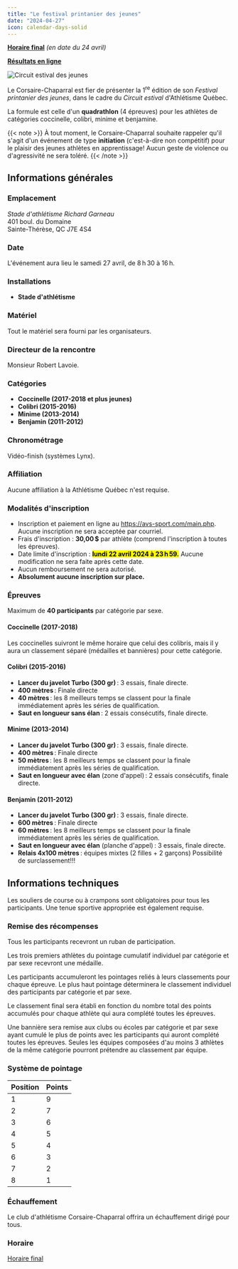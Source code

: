 ```yaml
---
title: "Le festival printanier des jeunes"
date: "2024-04-27"
icon: calendar-days-solid
---
```


[**Horaire final**](https://assets.corsaire-chaparral.org/competitions/2024/horaire-final-festival-printanier-coch-2024.pdf) _(en date du 24 avril)_

[**Résultats en ligne**](https://avs-sport.com/comp_main.php?comp=865)

![Circuit estival des jeunes](/img/cedj-logo.png)

Le Corsaire-Chaparral est fier de présenter la 1<sup>re</sup> édition de son *Festival printanier des jeunes*, dans le cadre du *Circuit estival* d'Athlétisme Québec.

La formule est celle d'un **quadrathlon** (4 épreuves) pour les athlètes de catégories coccinelle, colibri, minime et benjamine.

{{< note >}}
À tout moment, le Corsaire-Chaparral souhaite rappeler qu'il s'agit d'un événement de type **initiation** (c'est-à-dire non compétitif) pour le plaisir des jeunes athlètes en apprentissage! Aucun geste de violence ou d'agressivité ne sera toléré.
{{< /note >}}

## Informations générales

### Emplacement

*Stade d'athlétisme Richard Garneau*\
401 boul. du Domaine\
Sainte-Thérèse, QC J7E 4S4

### Date

L'événement aura lieu le samedi 27 avril, de 8 h 30 à 16 h.

### Installations

- **Stade d'athlétisme** 

### Matériel

Tout le matériel sera fourni par les organisateurs.

### Directeur de la rencontre

Monsieur Robert Lavoie.

### Catégories

- **Coccinelle (2017-2018 et plus jeunes)**
- **Colibri (2015-2016)**
- **Minime (2013-2014)**
- **Benjamin (2011-2012)**

### Chronométrage

Vidéo-finish (systèmes Lynx).

### Affiliation

Aucune affiliation à la Athlétisme Québec n'est requise.

### Modalités d'inscription

- Inscription et paiement en ligne au <https://avs-sport.com/main.php>. Aucune inscription ne sera acceptée par courriel.
- Frais d'inscription : **30,00 \$** par athlète (comprend l'inscription à toutes les épreuves).
- Date limite d'inscription : **<mark>lundi 22 avril 2024 à 23 h 59.</mark>** Aucune modification ne sera faite après cette date.
- Aucun remboursement ne sera autorisé.
- **Absolument aucune inscription sur place.**

### Épreuves

Maximum de **40 participants** par catégorie par sexe.

#### Coccinelle (2017-2018)

Les coccinelles suivront le même horaire que celui des colibris, mais il y aura un classement séparé (médailles et bannières) pour cette catégorie.

#### Colibri (2015-2016)

- **Lancer du javelot Turbo (300 gr)** : 3 essais, finale directe.
- **400 mètres** : Finale directe
- **40 mètres** : les 8 meilleurs temps se classent pour la finale immédiatement après les séries de qualification.
- **Saut en longueur sans élan** : 2 essais consécutifs, finale directe.

#### Minime (2013-2014)

- **Lancer du javelot Turbo (300 gr)** : 3 essais, finale directe.
- **400 mètres** : Finale directe
- **50 mètres** : les 8 meilleurs temps se classent pour la finale immédiatement après les séries de qualification.
- **Saut en longueur avec élan** (zone d'appel) : 2 essais consécutifs, finale directe.

#### Benjamin (2011-2012)

- **Lancer du javelot Turbo (300 gr)** : 3 essais, finale directe.
- **600 mètres** : Finale directe
- **60 mètres** : les 8 meilleurs temps se classent pour la finale immédiatement après les séries de qualification.
- **Saut en longueur avec élan** (planche d'appel) : 3 essais, finale directe.
- **Relais 4x100 mètres** : équipes mixtes (2 filles + 2 garçons) Possibilité de surclassement!!!

## Informations techniques

Les souliers de course ou à crampons sont obligatoires pour tous les participants. Une tenue sportive appropriée est également requise.

### Remise des récompenses

Tous les participants recevront un ruban de participation.

Les trois premiers athlètes du pointage cumulatif individuel par catégorie et par sexe recevront une médaille.

Les participants accumuleront les pointages reliés à leurs classements pour chaque épreuve. Le plus haut pointage déterminera le classement individuel des participants par catégorie et par sexe.

Le classement final sera établi en fonction du nombre total des points accumulés pour chaque athlète qui aura complété toutes les épreuves.

Une bannière sera remise aux clubs ou écoles par catégorie et par sexe ayant cumulé le plus de points avec les participants qui auront complété toutes les épreuves. Seules les équipes composées d'au moins 3 athlètes de la même catégorie pourront prétendre au classement par équipe.

### Système de pointage

| Position | Points |
|----------|--------|
| 1        | 9      |
| 2        | 7      |
| 3        | 6      |
| 4        | 5      |
| 5        | 4      |
| 6        | 3      |
| 7        | 2      |
| 8        | 1      |

### Échauffement

Le club d'athlétisme Corsaire-Chaparral offrira un échauffement dirigé pour tous.

### Horaire

[Horaire final](https://assets.corsaire-chaparral.org/competitions/2024/horaire-final-festival-printanier-coch-2024.pdf)

<!--
L'horaire final sera publié 48 heures avant la compétition, soit le 25 avril 2024.
-->
